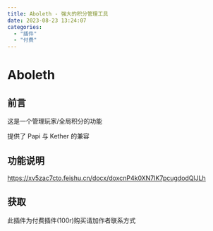 ```yaml
---
title: Aboleth - 强大的积分管理工具
date: 2023-08-23 13:24:07
categories:
  - "插件"
  - "付费"
---
```


# Aboleth

## 前言

这是一个管理玩家/全局积分的功能

提供了 Papi 与 Kether 的兼容

## 功能说明

https://xv5zac7cto.feishu.cn/docx/doxcnP4k0XN7IK7pcugdodQlJLh

## 获取

此插件为付费插件(100r)购买请加作者联系方式
